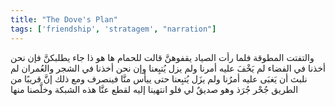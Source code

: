 ```yaml
---
title: "The Dove's Plan"
tags: ['friendship', 'stratagem', "narration"]
---
```


 والتفتت المطوقة فلما رأت الصياد يقفوهنَّ قالت للحمام ها هو ذا جاء يطلبكنَّ فإن نحن أخذنا في الفضاء لم يَخْفَ عليه أمرنا ولم يزل يُتبِعنا وإن نحن أخذنا في الشجر والعُمران لم نلبث أن يَغبَى عليه أمرُنا ولم يزَل يُتبِعنا حتى ييأس منَّا فينصرف ومع ذلك إنَّ قريبًا من الطريق جُحْر جُرَذ وهو صديقٌ لي فلو انتهينا إليه لقطع عنَّا هذه الشبكة وخلَّصنا منها
